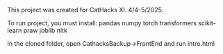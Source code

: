 This project was created for CatHacks XI. 4/4-5/2025.

To run project, you must install:
pandas
numpy
torch
transformers
scikit-learn
praw
joblib
nltk

In the cloned folder, open CathacksBackup->FrontEnd and run intro.html
